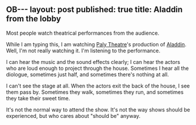 OB---
layout: post
published: true
title: Aladdin from the lobby
---

Most people watch theatrical performances from the audience.

While I am typing this, I am watching [Paly Theatre](http://palytheatre.com)'s production of [Aladdin](/static/img/aladdin.jpg). Well, I'm not really watching it. I'm listening to the performance.

I can hear the music and the sound effects clearly; I can hear the actors who are loud enough to project through the house. Sometimes I hear all the diologue, sometimes just half, and sometimes there's nothing at all.

I can't see the stage at all. When the actors exit the back of the house, I see them pass by. Sometimes they walk, sometimes they run, and sometimes they take their sweet time.

It's not the normal way to attend the show. It's not the way shows should be experienced, but who cares about "should be" anyway.